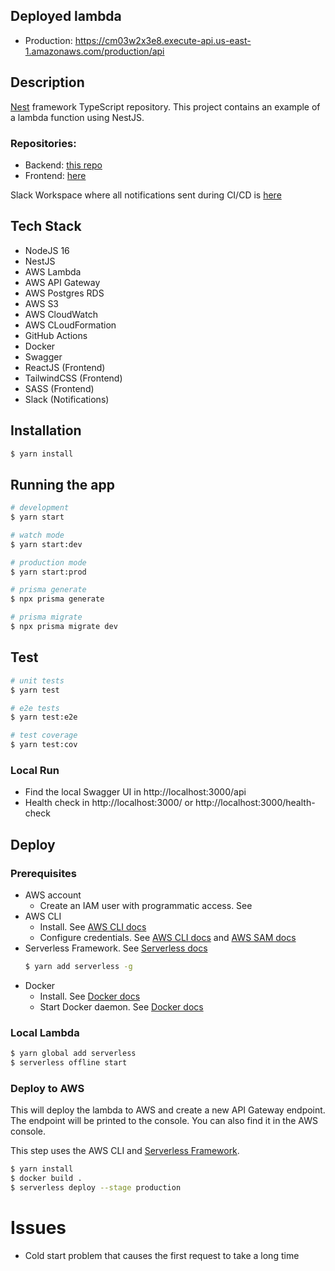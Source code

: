 ## Deployed lambda

- Production: https://cm03w2x3e8.execute-api.us-east-1.amazonaws.com/production/api

## Description

[Nest](https://github.com/nestjs/nest) framework TypeScript repository.
This project contains an example of a lambda function using NestJS.

### Repositories:

- Backend: [this repo](https://github.com/burak-kara/stock-service)
- Frontend: [here](https://github.com/burak-kara/stock-service-db-visualizer)

Slack Workspace where all notifications sent during CI/CD
is [here](https://join.slack.com/t/burak-test-workspace/shared_invite/zt-1fcqtf0xc-hhhXNw5ZtgCMquTqRU1sAw)

## Tech Stack

- NodeJS 16
- NestJS
- AWS Lambda
- AWS API Gateway
- AWS Postgres RDS
- AWS S3
- AWS CloudWatch
- AWS CLoudFormation
- GitHub Actions
- Docker
- Swagger
- ReactJS (Frontend)
- TailwindCSS (Frontend)
- SASS (Frontend)
- Slack (Notifications)

## Installation

```bash
$ yarn install
```

## Running the app

```bash
# development
$ yarn start

# watch mode
$ yarn start:dev

# production mode
$ yarn start:prod

# prisma generate
$ npx prisma generate

# prisma migrate
$ npx prisma migrate dev

```

## Test

```bash
# unit tests
$ yarn test

# e2e tests
$ yarn test:e2e

# test coverage
$ yarn test:cov
```

### Local Run

- Find the local Swagger UI in http://localhost:3000/api
- Health check in http://localhost:3000/ or http://localhost:3000/health-check

## Deploy

### Prerequisites

- AWS account
    - Create an IAM user with programmatic access. See
- AWS CLI
    - Install. See [AWS CLI docs](https://docs.aws.amazon.com/cli/latest/userguide/cli-chap-install.html)
    - Configure credentials.
      See [AWS CLI docs](https://docs.aws.amazon.com/cli/latest/userguide/cli-chap-configure.html)
      and [AWS SAM docs](https://docs.aws.amazon.com/serverless-application-model/latest/developerguide/serverless-getting-started-set-up-credentials.html)
- Serverless Framework. See [Serverless docs](https://www.serverless.com/framework/docs)
  ```bash
  $ yarn add serverless -g
  ```
- Docker
    - Install. See [Docker docs](https://docs.docker.com/get-docker/)
    - Start Docker daemon. See [Docker docs](https://docs.docker.com/engine/reference/commandline/dockerd/)

### Local Lambda

```bash
$ yarn global add serverless
$ serverless offline start
```

### Deploy to AWS

This will deploy the lambda to AWS and create a new API Gateway endpoint.
The endpoint will be printed to the console.
You can also find it in the AWS console.

This step uses the AWS CLI and [Serverless Framework](https://www.serverless.com/).

```bash
$ yarn install
$ docker build .
$ serverless deploy --stage production
```

# Issues

- Cold start problem that causes the first request to take a long time
